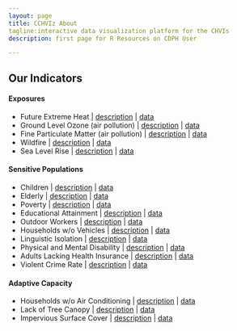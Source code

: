 ```yaml
---
layout: page
title: CCHVIz About
tagline:interactive data visualization platform for the CHVIs
description: first page for R Resources on CDPH User

---
```

## Our Indicators

#### Exposures
- Future Extreme Heat | [description](https://www.cdph.ca.gov/Programs/OHE/CDPH%20Document%20Library/CHVIs/BRACE_ExtremeHeat_Narrative.pdf) | [data](https://www.cdph.ca.gov/Programs/OHE/CDPH%20Document%20Library/CHVIs/BRACE_ExtremeHeat_791_CO.xlsx)
- Ground Level Ozone (air pollution) | [description](https://www.cdph.ca.gov/Programs/OHE/CDPH%20Document%20Library/CHVIs/BRACE_Ozone_801_Narrative.pdf) | [data](https://www.cdph.ca.gov/Programs/OHE/CDPH%20Document%20Library/CHVIs/BRACE_Ozone_801_CT_PL_CO_RE_CA.XLSX)
- Fine Particulate Matter (air pollution) | [description](https://www.cdph.ca.gov/Programs/OHE/CDPH%20Document%20Library/CHVIs/BRACE_PM25_776_Narrative.pdf) | [data](https://www.cdph.ca.gov/Programs/OHE/CDPH%20Document%20Library/CHVIs/BRACE_PM25levels_776_CT_PL_CO_RE_CA.XLSX)
- Wildfire | [description](https://www.cdph.ca.gov/Programs/OHE/CDPH%20Document%20Library/CHVIs/WildfireZone_786_Narrative_11-8-2016.pdf) | [data](https://www.cdph.ca.gov/Programs/OHE/CDPH%20Document%20Library/CHVIs/BRACE_Wildfire_786_CT_PL_CO_RE_CA.xlsx)
- Sea Level Rise | [description](https://www.cdph.ca.gov/Programs/OHE/CDPH%20Document%20Library/CHVIs/Sealevelrise_Narrative_11-1-2016.pdf) | [data](https://www.cdph.ca.gov/Programs/OHE/CDPH%20Document%20Library/CHVIs/BRACE_SLR_784_CT_PL_CO_RE_CA_11-1-2016.xlsx)

#### Sensitive Populations
- Children | [description](https://www.cdph.ca.gov/Programs/OHE/CDPH%20Document%20Library/CHVIs/Children0to4_788_Narrative.pdf) | [data](https://www.cdph.ca.gov/Programs/OHE/CDPH%20Document%20Library/CHVIs/BRACE_children_788_CT_PL_CO_RE_CA.XLSX)
- Elderly | [description](https://www.cdph.ca.gov/Programs/OHE/CDPH%20Document%20Library/CHVIs/Elderly_789_Narrative.pdf) | [data](https://www.cdph.ca.gov/Programs/OHE/CDPH%20Document%20Library/CHVIs/BRACE_elderly65over_789_CT_PL_CO_RE_CA.XLSX)
- Poverty | [description](https://www.cdph.ca.gov/Programs/OHE/CDPH%20Document%20Library/CHVIs/HCI_PovertyRate_754_Narrative_Examples11-5-13rev3-12-14.pdf) | [data](https://www.cdph.ca.gov/Programs/OHE/CDPH%20Document%20Library/CHVIs/HCI_PovertyRate_754_CT_PL_CO_RE_CA_1-22-14.xlsx)
- Educational Attainment | [description](https://www.cdph.ca.gov/Programs/OHE/CDPH%20Document%20Library/CHVIs/Educ_attain_HS_Narrative_Examples4-28-13.pdf) | [data](https://www.cdph.ca.gov/Programs/OHE/CDPH%20Document%20Library/CHVIs/Ed_attain_ge_hs_output04-14-13.xlsx)
- Outdoor Workers | [description](https://www.cdph.ca.gov/Programs/OHE/CDPH%20Document%20Library/CHVIs/BRACE_OutdoorsWorkers_Narrative_790_12-5-2016.pdf) | [data](https://www.cdph.ca.gov/Programs/OHE/CDPH%20Document%20Library/CHVIs/BRACE_OutdoorWorkers_790_CT_PL_CO_RE_CA.XLSX)
- Households w/o Vehicles | [description](https://www.cdph.ca.gov/Programs/OHE/CDPH%20Document%20Library/CHVIs/CarOwnership_37_Narrative_9-6-16.pdf) | [data](https://www.cdph.ca.gov/Programs/OHE/CDPH%20Document%20Library/CHVIs/BRACE_CarOwnership_37_CT_PL_CO_RE_CA.XLSX)
- Linguistic Isolation | [description](https://www.cdph.ca.gov/Programs/OHE/CDPH%20Document%20Library/CHVIs/BRACE_LinguisticIsolation_Narrative_11-15-2016.pdf) | [data](https://www.cdph.ca.gov/Programs/OHE/CDPH%20Document%20Library/CHVIs/BRACE_LinguisticIsolation_800_CT_PL_CO_RE_CA.XLSX)
- Physical and Mental Disability | [description](https://www.cdph.ca.gov/Programs/OHE/CDPH%20Document%20Library/CHVIs/BRACE_Disability_Narrative_795_11-16-2016.pdf) | [data](https://www.cdph.ca.gov/Programs/OHE/CDPH%20Document%20Library/CHVIs/BRACE_Disability_795_CT_PL_CO_RE_CA.XLSX)
- Adults Lacking Health Insurance | [description](https://www.cdph.ca.gov/Programs/OHE/CDPH%20Document%20Library/CHVIs/BRACE_Insurance_187_Narrative_11-29-2016.pdf) | [data](https://www.cdph.ca.gov/Programs/OHE/CDPH%20Document%20Library/CHVIs/BRACE_Insurance_187_CT_PL_CO_RE_CA.XLSX)
- Violent Crime Rate | [description](https://www.cdph.ca.gov/Programs/OHE/CDPH%20Document%20Library/CHVIs/HCI_Crime_752-Narrative_Examples-10-30-15.pdf) | [data](https://www.cdph.ca.gov/Programs/OHE/CDPH%20Document%20Library/CHVIs/HCI_Crime_752_PL_CO_RE_CA_2000-2013_21OCT15.xlsx)

#### Adaptive Capacity
- Households w/o Air Conditioning | [description](https://www.cdph.ca.gov/Programs/OHE/CDPH%20Document%20Library/CHVIs/AirConditioning_797_Narrative_12-14-2016.pdf) | [data](https://www.cdph.ca.gov/Programs/OHE/CDPH%20Document%20Library/CHVIs/BRACE_AirConditioning_797_CO_RE_CA.xlsx)
- Lack of Tree Canopy | [description](https://www.cdph.ca.gov/Programs/OHE/CDPH%20Document%20Library/CHVIs/BRACE_TreeCanopy_458_Narrative_12-5-2016.pdf) | [data](https://www.cdph.ca.gov/Programs/OHE/CDPH%20Document%20Library/CHVIs/BRACE_TreeCanopy_458_CT_PL_CO_RE_CA.xlsx)
- Impervious Surface Cover | [description](https://www.cdph.ca.gov/Programs/OHE/CDPH%20Document%20Library/CHVIs/ImperviousSurfaces_423_Narrative_12-2-2016.pdf) | [data](https://www.cdph.ca.gov/Programs/OHE/CDPH%20Document%20Library/CHVIs/BRACE_ImperviousSurfaces_423_CT_PL_CO_RE_CA.xlsx)


